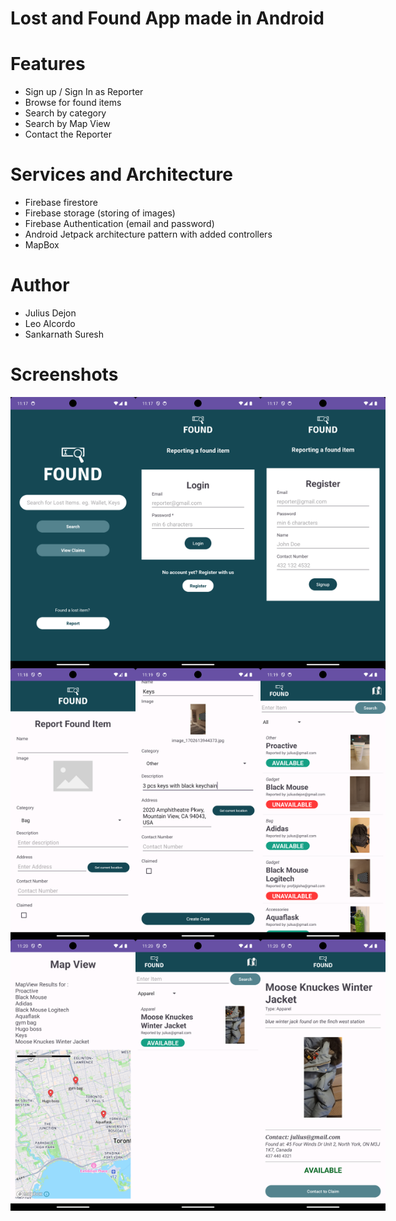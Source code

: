 # Lost and Found App made in Android

# Features
- Sign up / Sign In as Reporter
- Browse for found items
- Search by category
- Search by Map View
- Contact the Reporter

# Services and Architecture
- Firebase firestore
- Firebase storage (storing of images)
- Firebase Authentication (email and password)
- Android Jetpack architecture pattern with added controllers
- MapBox

# Author
- Julius Dejon
- Leo Alcordo
- Sankarnath Suresh

# Screenshots

<div style='display: flex'>
<img src='./1.png' alt='tokyo' width='200' />
<img src='./2.png' alt='weather-history-plain' width='200' />
<img src='./3.png' alt='weather-history-plain' width='200' />
</div>

<div style='display: flex'>
<img src='./6.png' alt='weather-history-plain' width='200' />
  <img src='./8.png' alt='weather-history-plain' width='200' />
<img src='./9.png' alt='weather-history-plain' width='200' />
</div>

<div style='display: flex'>
<img src='./10.png' alt='tokyo' width='200' />
<img src='./12.png' alt='weather-history-plain' width='200' />
<img src='./13.png' alt='tokyo' width='200' />
  
</div>
